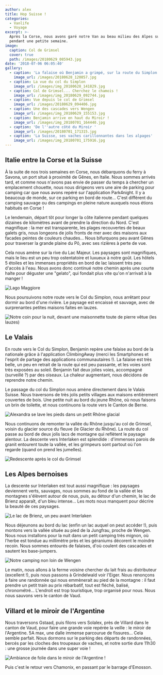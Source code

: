 ```yaml
---
author: alex
title: Hop Suisse !
categories:
  - Vanlife
  - Voyage
excerpt: >-
  Après la Corse, nous avons garé notre Van au beau milieu des Alpes suisses
  pendant une petite semaine.
image:
  caption: Col de Grimsel
  cover: true
  path: /images/20180629_085943.jpg
date: '2018-07-06 06:05:40'
gallery:
  - caption: 'La falaise où Benjamin a grimpé, sur la route du Simplon'
    image_url: /images/20180628_120857.jpg
  - caption: La vue du col du Simplon
    image_url: /images/img_20180628_141829.jpg
  - caption: Col de Grimsel... Cherchez le chamois !
    image_url: /images/img_20180629_092744.jpg
  - caption: Vue depuis le col de Grimsel
    image_url: /images/20180629_094406.jpg
  - caption: Une des cascades vers Wengen
    image_url: /images/img_20180629_155153.jpg
  - caption: Benjamin arrive en haut du Miroir !
    image_url: /images/img_20180701_164440.jpg
  - caption: 'De l''autre côté du Miroir '
    image_url: /images/20180701_171315.jpg
  - caption: 'La Suisse, ses vaches carillonnantes dans les alpages'
    image_url: /images/img_20180701_175916.jpg
---
```

## Italie entre la Corse et la Suisse

À la suite de nos trois semaines en Corse, nous débarquons du ferry à Savona, un port situé à proximité de Gênes, en Italie. Nous sommes arrivés tard, et comme nous n'avons pas envie de passer du temps à chercher un emplacement chouette, nous nous dirigeons vers une aire de parking pour camping car que nous avons repéré sur l'application Park4night. Il y a beaucoup de monde, sur ce parking en bord de route... C'est différent du camping sauvage ou des campings en pleine nature auxquels nous étions habitués en Corse ! 

Le lendemain, départ tôt pour longer la côte italienne pendant quelques dizaines de kilomètres avant de prendre la direction du Nord. C'est magnifique : la mer est transparente, les plages recouvertes de beaux galets gris, nous longeons de jolis fronts de mer avec des maisons aux facades peintes de couleurs chaudes... Nous bifurquons peu avant Gênes pour traverser la grande plaine du Pô, avec ses rizières à perte de vue.

Cela nous amène sur la rive du Lac Majeur. Les paysages sont magnifiques, mais le lieu est un peu trop ostentatoire et luxueux à notre goût. Les hôtels 5 étoiles et les immenses propriétés en bord de lac laissent très peu d'accès à l'eau. Nous avons donc continué notre chemin après une courte halte pour déguster une "gelato", qui fondait plus vite qu'on n'arrivait à la manger !

![Lago Maggiore](/images/img_20180627_170606.jpg)

Nous poursuivons notre route vers le Col du Simplon, nous arrêtant pour dormir au bord d'une rivière. Le paysage est encaissé et sauvage, avec de surprenantes petites maisons faites en lauzes. 

![Notre coin pour la nuit, devant une maisonnette toute de pierre vêtue (les lauzes)](/images/img_20180627_191510.jpg)

## Le Valais

En route vers le Col du Simplon, Benjamin repère une falaise au bord de la nationale grâce à l'application ClimbingAway (merci les Smartphones et l'esprit de partage des applications communautaires !). La falaise est très belle, un peu en retrait de la route qui est peu passante, et les voies sont très exposées au soleil. Benjamin fait deux jolies voies, accompagné (surveillé ?) par des oiseaux. La chaleur augmentant, nous décidons de reprendre notre chemin. 

Le passage du col du Simplon nous amène directement dans le Valais Suisse. Nous traversons de très jolis petits villages aux maisons entièrement couvertes de bois. Une petite nuit au bord du jeune Rhône, où nous faisons un brin de toilette, et nous continuons la route vers le Canton de Berne.

![Alexandra se lave les pieds dans un petit Rhône glacial](/images/20180628_182646.jpg)

Nous continuons de remonter la vallée du Rhône jusqu'au col de Grimsel, voisin du glacier source du fleuve (le Glacier du Rhône). La route du col passe au bord de deux jolis lacs de montagne qui reflètent le paysage alentour. La descente vers Interlaken est splendide : d'immenses parois de granit entourent toute la vallée, et les grimpeurs sont partout où l'on regarde (quand on prend les jumelles). 

![Redescente après le col du Grimsel](/images/img_20180629_094014.jpg)

## Les Alpes bernoises

La descente sur Interlaken est tout aussi magnifique : les paysages deviennent verts, sauvages, nous sommes au fond de la vallée et les montagnes s'élèvent autour de nous, puis, au détour d'un chemin, le lac de Brienz apparaît, d'un bleu intense... Les mots nous manquent pour décrire la beauté de ces paysages. 

![Le lac de Brienz, un peu avant Interlaken](/images/img_20180629_111603.jpg)

Nous déjeunons au bord du lac (enfin un lac auquel on peut accéder !), puis montons vers la vallée située au pied de la Jungfrau, proche de Wengen. Nous nous installons pour la nuit dans un petit camping très mignon, où l'herbe est tondue au millimètre près et les géraniums décorent le moindre recoin. Nous sommes entourés de falaises, d'où coulent des cascades et sautent les base-jumpers. 

![Notre camping non loin de Wengen](/images/img_20180630_092545.jpg)

Le matin, nous allons à la ferme voisine chercher du lait frais au distributeur (excellent !), puis nous passons à Grindelwald voir l'Eiger. Nous renonçons à faire une randonnée qui nous emmènerait au pied de la montagne : il faut prendre un petit train au prix rébarbatif, tout est fléché, balisé, chronométré... L'endroit est trop touristique, trop organisé pour nous. Nous nous sauvons vers le canton de Vaud. 

## Villard et le miroir de l'Argentine

Nous traversons Gstaad, puis filons vers Solalex, près de Villard dans le canton de Vaud, pour faire une grande voie repérée la veille : le miroir de l'Argentine. 5A max, une dalle immense parcourue de fissures... Cela semble parfait. Nous dormons sur le parking des départs de randonnées, bercés par les cloches des troupeaux de vaches, et notre sortie dure 11h30 : une grosse journée dans une super voie ! 

![Ambiance de folie dans le miroir de l'Argentine !](/images/img_20180701_141144.jpg)

Puis c'est le retour vers Chamonix, en passant par le barrage d'Emosson.

